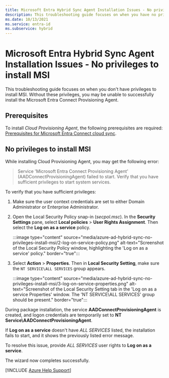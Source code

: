 ```yaml
---
title: Microsoft Entra Hybrid Sync Agent Installation Issues - No privileges to install MSI
description: This troubleshooting guide focuses on when you have no privileges to install MSI. It helps unblock you to install the Microsoft Entra Connect Provisioning Agent.
ms.date: 10/13/2021
ms.service: entra-id
ms.subservice: hybrid
---
```


# Microsoft Entra Hybrid Sync Agent Installation Issues - No privileges to install MSI

This troubleshooting guide focuses on when you don't have privileges to install MSI. Without these privileges, you may be unable to successfully install the Microsoft Entra Connect Provisioning Agent.

## Prerequisites

To install *Cloud Provisioning Agent*, the following prerequisites are required: [Prerequisites for Microsoft Entra Connect cloud sync](/azure/active-directory/cloud-sync/how-to-prerequisites).

## No privileges to install MSI

While installing Cloud Provisioning Agent, you may get the following error:

> Service 'Microsoft Entra Connect Provisioning Agent' (AADConnectProvisioningAgent) failed to start. Verify that you have sufficient privileges to start system services.

To verify that you have sufficient privileges:

1. Make sure the user context credentials are set to either Domain Administrator or Enterprise Administrator.

1. Open the Local Security Policy snap-in (*secpol.msc*). In the **Security Settings** pane, select **Local policies** > **User Rights Assignment**. Then select the **Log on as a service** policy.

   :::image type="content" source="media/azure-ad-hybrid-sync-no-privileges-install-msi/2-log-on-service-policy.png" alt-text="Screenshot of the Local Security Policy window, highlighting the 'Log on as a service' policy." border="true":::

1. Select **Action** > **Properties**. Then in **Local Security Setting**, make sure the `NT SERVICE\ALL SERVICES` group appears.

   :::image type="content" source="media/azure-ad-hybrid-sync-no-privileges-install-msi/3-log-on-service-properties.png" alt-text="Screenshot of the Local Security Setting tab in the 'Log on as a service Properties' window. The 'NT SERVICE\ALL SERVICES' group should be present." border="true":::

During package installation, the service **AADConnectProvisioningAgent** is created, and logon credentials are temporarily set to **NT Service\AADConnectProvisioningAgent**.

If **Log on as a service** doesn't have *ALL SERVICES* listed, the installation fails to start, and it shows the previously listed error message.

To resolve this issue, provide *ALL SERVICES* user rights to **Log on as a service**.

The wizard now completes successfully.

[!INCLUDE [Azure Help Support](../../../includes/azure-help-support.md)]

